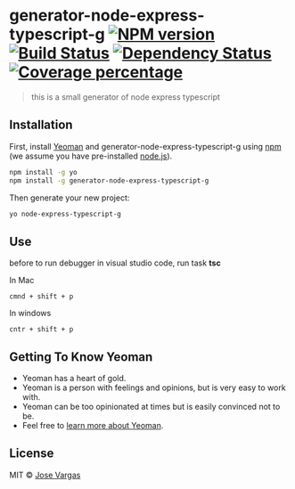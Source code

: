 # generator-node-express-typescript-g [![NPM version][npm-image]][npm-url] [![Build Status][travis-image]][travis-url] [![Dependency Status][daviddm-image]][daviddm-url] [![Coverage percentage][coveralls-image]][coveralls-url]
> this is a small generator of node express typescript

## Installation

First, install [Yeoman](http://yeoman.io) and generator-node-express-typescript-g using [npm](https://www.npmjs.com/) (we assume you have pre-installed [node.js](https://nodejs.org/)).

```bash
npm install -g yo
npm install -g generator-node-express-typescript-g
```

Then generate your new project:

```bash
yo node-express-typescript-g
```

## Use

before to run debugger in visual studio code, run task **tsc**

In Mac
```
cmnd + shift + p
```

In windows
```
cntr + shift + p
```

## Getting To Know Yeoman

 * Yeoman has a heart of gold.
 * Yeoman is a person with feelings and opinions, but is very easy to work with.
 * Yeoman can be too opinionated at times but is easily convinced not to be.
 * Feel free to [learn more about Yeoman](http://yeoman.io/).

## License

MIT © [Jose Vargas]()


[npm-image]: https://badge.fury.io/js/generator-node-express-typescript-g.svg
[npm-url]: https://npmjs.org/package/generator-node-express-typescript-g
[travis-image]: https://travis-ci.org/ruedagato/generator-node-express-typescript-g.svg?branch=master
[travis-url]: https://travis-ci.org/ruedagato/generator-node-express-typescript-g
[daviddm-image]: https://david-dm.org/ruedagato/generator-node-express-typescript-g.svg?theme=shields.io
[daviddm-url]: https://david-dm.org/ruedagato/generator-node-express-typescript-g
[coveralls-image]: https://coveralls.io/repos/ruedagato/generator-node-express-typescript-g/badge.svg
[coveralls-url]: https://coveralls.io/r/ruedagato/generator-node-express-typescript-g
